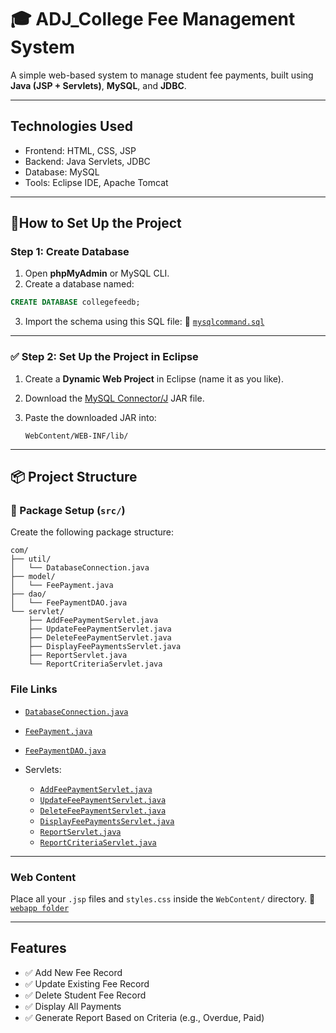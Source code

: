 # 🎓 ADJ\_College Fee Management System

A simple web-based system to manage student fee payments, built using **Java (JSP + Servlets)**, **MySQL**, and **JDBC**.

---

## Technologies Used

* Frontend: HTML, CSS, JSP
* Backend: Java Servlets, JDBC
* Database: MySQL
* Tools: Eclipse IDE, Apache Tomcat

---

## 📅How to Set Up the Project

### Step 1: Create Database

1. Open **phpMyAdmin** or MySQL CLI.
2. Create a database named:

```sql
CREATE DATABASE collegefeedb;
```

3. Import the schema using this SQL file:
   📌 [`mysqlcommand.sql`](https://github.com/SrinivaS4321/CollegeFeeMangementSystem/blob/main/mysqlcommand.sql)

---

### ✅ Step 2: Set Up the Project in Eclipse

1. Create a **Dynamic Web Project** in Eclipse (name it as you like).

2. Download the [MySQL Connector/J](https://dev.mysql.com/downloads/connector/j/) JAR file.

3. Paste the downloaded JAR into:

   ```
   WebContent/WEB-INF/lib/
   ```

---

## 📦 Project Structure

### 📁 Package Setup (`src/`)

Create the following package structure:

```
com/
├── util/
│   └── DatabaseConnection.java
├── model/
│   └── FeePayment.java
├── dao/
│   └── FeePaymentDAO.java
└── servlet/
    ├── AddFeePaymentServlet.java
    ├── UpdateFeePaymentServlet.java
    ├── DeleteFeePaymentServlet.java
    ├── DisplayFeePaymentsServlet.java
    ├── ReportServlet.java
    └── ReportCriteriaServlet.java
```

###  File Links

* [`DatabaseConnection.java`](https://github.com/SrinivaS4321/CollegeFeeMangementSystem/blob/main/com/util/DatabaseConnection.java)
* [`FeePayment.java`](https://github.com/SrinivaS4321/CollegeFeeMangementSystem/blob/main/com/model/FeePayment.java)
* [`FeePaymentDAO.java`](https://github.com/SrinivaS4321/CollegeFeeMangementSystem/blob/main/com/dao/FeePaymentDAO.java)
* Servlets:

  * [`AddFeePaymentServlet.java`](https://github.com/SrinivaS4321/CollegeFeeMangementSystem/blob/main/com/servlet/AddFeePaymentServlet.java)
  * [`UpdateFeePaymentServlet.java`](https://github.com/SrinivaS4321/CollegeFeeMangementSystem/blob/main/com/servlet/UpdateFeePaymentServlet.java)
  * [`DeleteFeePaymentServlet.java`](https://github.com/SrinivaS4321/CollegeFeeMangementSystem/blob/main/com/servlet/DeleteFeePaymentServlet.java)
  * [`DisplayFeePaymentsServlet.java`](https://github.com/SrinivaS4321/CollegeFeeMangementSystem/blob/main/com/servlet/DisplayFeePaymentsServlet.java)
  * [`ReportServlet.java`](https://github.com/SrinivaS4321/CollegeFeeMangementSystem/blob/main/com/servlet/ReportServlet.java)
  * [`ReportCriteriaServlet.java`](https://github.com/SrinivaS4321/CollegeFeeMangementSystem/blob/main/com/servlet/ReportCriteriaServlet.java)

---

###  Web Content

Place all your `.jsp` files and `styles.css` inside the `WebContent/` directory.
📌 [`webapp folder`](https://github.com/SrinivaS4321/CollegeFeeMangementSystem/tree/main/webapp)

---

## Features

* ✅ Add New Fee Record
* ✅ Update Existing Fee Record
* ✅ Delete Student Fee Record
* ✅ Display All Payments
* ✅ Generate Report Based on Criteria (e.g., Overdue, Paid)


